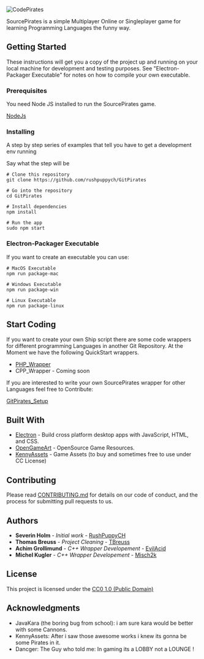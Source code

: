 ![CodePirates](https://github.com/rushpuppych/GitPirates/blob/master/app/assets/images/gui/logo_big.png?raw=true)

SourcePirates is a simple Multiplayer Online or Singleplayer game for learning Programming Languages the funny way.

## Getting Started

These instructions will get you a copy of the project up and running on your local machine for development and testing purposes. See "Electron-Packager Executable" for notes on how to compile your own executable.

### Prerequisites

You need Node JS installed to run the SourcePirates game.

[NodeJs](https://nodejs.org/en/download/)


### Installing

A step by step series of examples that tell you have to get a development env running

Say what the step will be

```
# Clone this repository
git clone https://github.com/rushpuppych/GitPirates

# Go into the repository
cd GitPirates

# Install dependencies
npm install

# Run the app
sudo npm start
```

### Electron-Packager Executable

If you want to create an executable you can use:

```
# MacOS Executable
npm run package-mac

# Windows Executable
npm run package-win

# Linux Executable
npm run package-linux
```

## Start Coding

If you want to create your own Ship script there are some code wrappers for different programming Languages in another Git Repository.
At the Moment we have the following QuickStart wrappers.  

* [PHP_Wrapper](https://github.com/rushpuppych/GitPirates_Setup/tree/master/PHP)
* CPP_Wrapper - Coming soon

If you are interested to write your own SourcePirates wrapper for other Languages feel free to Contribute:  

[GitPirates_Setup](https://github.com/rushpuppych/GitPirates_Setup)

## Built With

* [Electron](https://electron.atom.io/) - Build cross platform desktop apps with JavaScript, HTML, and CSS.
* [OpenGameArt](https://opengameart.org/) - OpenSource Game Resources.
* [KennyAssets](https://kenney.nl/assets) - Game Assets (to buy and sometimes free to use under CC License)

## Contributing

Please read [CONTRIBUTING.md](https://gist.github.com/PurpleBooth/b24679402957c63ec426) for details on our code of conduct, and the process for submitting pull requests to us.

## Authors

* **Severin Holm** - *Initial work* - [RushPuppyCH](https://github.com/rushpuppych)
* **Thomas Breuss** - *Project Cleaning* - [TBreuss](https://github.com/tbreuss)
* **Achim Grollimund** - *C++ Wrapper Developement* - [EvilAcid](https://github.com/EvilAcid)
* **Michel Kugler** - *C++ Wrapper Developement* - [Misch2k](https://github.com/Misch2k)

## License

This project is licensed under the [CC0 1.0 (Public Domain)](LICENSE.md)

## Acknowledgments

* JavaKara (the boring bug from school): i am sure kara would be better with some Cannons.
* KennyAssets: After i saw those awesome works i knew its gonna be some Pirates in it.
* Dancger: The Guy who told me: In gaming its a LOBBY not a LOUNGE !
